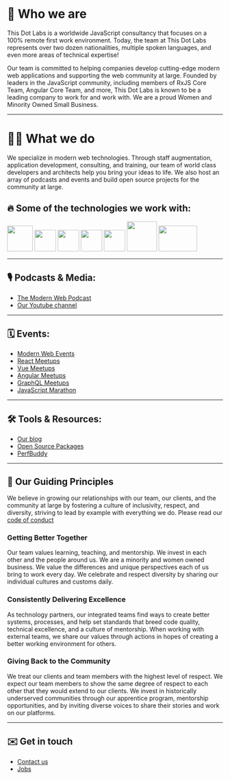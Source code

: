 # 👋 Who we are

This Dot Labs is a worldwide JavaScript consultancy that focuses on a 100% remote first work environment. Today, the team at This Dot Labs represents over two dozen nationalities, multiple spoken languages, and even more areas of technical expertise!

Our team is committed to helping companies develop cutting-edge modern web applications and supporting the web community at large. Founded by leaders in the JavaScript community, including members of RxJS Core Team, Angular Core Team, and more, This Dot Labs is known to be a leading company to work for and work with. We are a proud Women and Minority Owned Small Business.

---

# 👩‍💻 What we do

We specialize in modern web technologies. Through staff augmentation, application development, consulting, and training, our team of world class developers and architects help you bring your ideas to life. We also host an array of podcasts and events and build open source projects for the community at large.

## 🔥 Some of the technologies we work with:


<a href="https://angular.io/">
<img width="60" src="https://upload.wikimedia.org/wikipedia/commons/c/cf/Angular_full_color_logo.svg" /></a>
<a href="https://vuejs.org/">
<img width="50" src="https://upload.wikimedia.org/wikipedia/commons/f/f1/Vue.png" /></a>
<a href="https://reactjs.org/">
<img width="50" src="https://upload.wikimedia.org/wikipedia/commons/4/47/React.svg" /></a>
<a href="https://rxjs.dev/">
<img width="50" src="https://rxjs.dev/generated/images/marketing/home/Rx_Logo-512-512.png" /></a>
<a href="https://graphql.org/">
<img width="50" src="https://upload.wikimedia.org/wikipedia/commons/1/17/GraphQL_Logo.svg" /></a>
<a href="https://nodejs.org/en/">
<img width="70" src="https://upload.wikimedia.org/wikipedia/commons/d/d9/Node.js_logo.svg" /></a>
<a href="http://lit.dev/">
<img width="90" height="60" src="https://lit.dev/images/logo.svg" /></a>

<!-- Mobile
Testing
Blockchain
API’s
DevOps Philosophy -->

<!-- > **NOTE** Can we look at making this a tiled list with logos? -->

---

## 🎙 Podcasts & Media:

- [The Modern Web Podcast](https://www.thisdotmedia.com/modern-web)
- [Our Youtube channel](https://www.youtube.com/c/ThisDotMedia)

---

## 🗓 Events:

- [Modern Web Events](https://www.thisdotmedia.com/state-of-the-web/#/)
- [React Meetups](https://www.reactjsmeetup.com/)
- [Vue Meetups](https://www.vuemeetup.com/)
- [Angular Meetups](https://www.angularmeetup.com/)
- [GraphQL Meetups](https://www.graphql-meetup.com/)
- [JavaScript Marathon](https://www.thisdot.co/javascript-marathon/)

---

## 🛠 Tools & Resources:

- [Our blog](https://www.thisdot.co/blog)
- [Open Source Packages](https://github.com/thisdot/open-source)
- [PerfBuddy](https://perfbuddy.com/)

---

## 🤗 Our Guiding Principles

We believe in growing our relationships with our team, our clients, and the community at large by fostering a culture of inclusivity, respect, and diversity, striving to lead by example with everything we do. Please read our [code of conduct](https://www.contributor-covenant.org/version/2/1/code_of_conduct/)

### Getting Better Together

Our team values learning, teaching, and mentorship. We invest in each other and the people around us. We are a minority and women owned business. We value the differences and unique perspectives each of us bring to work every day. We celebrate and respect diversity by sharing our individual cultures and customs daily.

### Consistently Delivering Excellence

As technology partners, our integrated teams find ways to create better systems, processes, and help set standards that breed code quality, technical excellence, and a culture of mentorship. When working with external teams, we share our values through actions in hopes of creating a better working environment for others.

### Giving Back to the Community

We treat our clients and team members with the highest level of respect. We expect our team members to show the same degree of respect to each other that they would extend to our clients. We invest in historically underserved communities through our apprentice program, mentorship opportunities, and by inviting diverse voices to share their stories and work on our platforms.

---

## ✉️ Get in touch

- [Contact us](https://www.thisdot.co/contact)
- [Jobs](https://www.thisdot.co/jobs)
